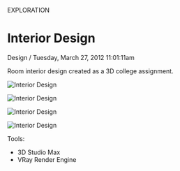 <p class="type">EXPLORATION</p>

# Interior Design

<p class="meta">Design  /  Tuesday, March 27, 2012 11:01:11am</p>

Room interior design created as a 3D college assignment.

![Interior Design](https://farooq-agent.web.app/assets/images/works/details/23-interior-design/i107.png)

![Interior Design](https://farooq-agent.web.app/assets/images/works/details/23-interior-design/i106.png)

![Interior Design](https://farooq-agent.web.app/assets/images/works/details/23-interior-design/i104.png)

![Interior Design](https://farooq-agent.web.app/assets/images/works/large/TnJWPk5J_work_image.png)

Tools:
- 3D Studio Max
- VRay Render Engine
